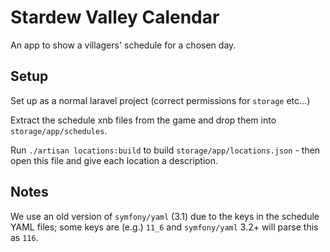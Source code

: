 
# Stardew Valley Calendar 

An app to show a villagers' schedule for a chosen day.

## Setup

Set up as a normal laravel project (correct permissions for `storage` etc...)

Extract the schedule xnb files from the game and drop them into `storage/app/schedules`.

Run `./artisan locations:build` to build `storage/app/locations.json` - then open this file and give each location a description.

## Notes

We use an old version of `symfony/yaml` (3.1) due to the keys in the schedule YAML files;
some keys are (e.g.) `11_6` and `symfony/yaml` 3.2+ will parse this as `116`.
